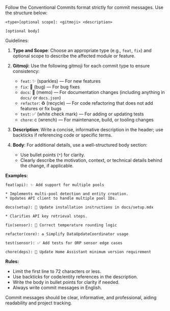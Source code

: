 Follow the Conventional Commits format strictly for commit messages. Use the structure below:

```
<type>[optional scope]: <gitmoji> <description>

[optional body]
```

Guidelines:

1. **Type and Scope**: Choose an appropriate type (e.g., `feat`, `fix`) and optional scope to describe the affected module or feature.

2. **Gitmoji**: Use the following gitmoji for each commit type to ensure consistency:
   - `feat`: ✨ (sparkles) — For new features
   - `fix`: 🐛 (bug) — For bug fixes
   - `docs`: 📝 (memo) — For documentation changes (including anything in `docs/` or `docs.json`)
   - `refactor`: ♻️ (recycle) — For code refactoring that does not add features or fix bugs
   - `test`: ✅ (white check mark) — For adding or updating tests
   - `chore`: c (wrench) — For maintenance, build, or tooling changes

3. **Description**: Write a concise, informative description in the header; use backticks if referencing code or specific terms.

4. **Body**: For additional details, use a well-structured body section:
   - Use bullet points (`*`) for clarity.
   - Clearly describe the motivation, context, or technical details behind the change, if applicable.

**Examples:**

```
feat(api): ✨ Add support for multiple pools

* Implements multi-pool detection and entity creation.
* Updates API client to handle multiple pool IDs.
```

```
docs(setup): 📝 Update installation instructions in docs/setup.mdx

* Clarifies API key retrieval steps.
```

```
fix(sensor): 🐛 Correct temperature rounding logic
```

```
refactor(core): ♻️ Simplify DataUpdateCoordinator usage
```

```
test(sensor): ✅ Add tests for ORP sensor edge cases
```

```
chore(deps): 🔧 Update Home Assistant minimum version requirement
```

**Rules:**

- Limit the first line to 72 characters or less.
- Use backticks for code/entity references in the description.
- Write the body in bullet points for clarity if needed.
- Always write commit messages in English.

Commit messages should be clear, informative, and professional, aiding readability and project tracking.